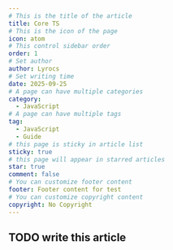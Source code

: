 ```yaml
---
# This is the title of the article
title: Core TS
# This is the icon of the page
icon: atom
# This control sidebar order
order: 1
# Set author
author: Lyrocs
# Set writing time
date: 2025-09-25
# A page can have multiple categories
category:
  - JavaScript
# A page can have multiple tags
tag:
  - JavaScript
  - Guide
# this page is sticky in article list
sticky: true
# this page will appear in starred articles
star: true
comment: false
# You can customize footer content
footer: Footer content for test
# You can customize copyright content
copyright: No Copyright
---
```


<!-- Content before `more` comment is regarded as page excerpt. -->

<!-- more -->

## TODO write this article
